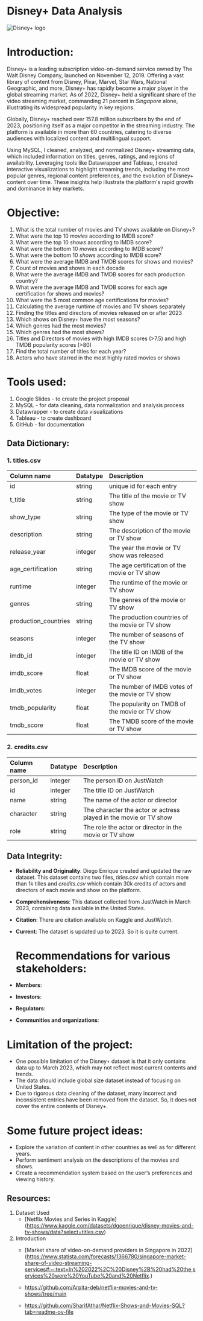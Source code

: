 # Disney+ Data Analysis
![Disney+ logo](https://i.pcmag.com/imagery/reviews/06d8Po5VgMWjpiRU0RpZoul-18.fit_scale.size_1028x578.v1711637649.jpg)

# Introduction:
Disney+ is a leading subscription video-on-demand service owned by The Walt Disney Company, launched on November 12, 2019. Offering a vast library of content from Disney, Pixar, Marvel, Star Wars, National Geographic, and more, Disney+ has rapidly become a major player in the global streaming market. As of 2022, Disney+ held a significant share of the video streaming market, commanding 21 percent in *Singapore* alone, illustrating its widespread popularity in key regions.

Globally, Disney+ reached over 157.8 million subscribers by the end of 2023, positioning itself as a major competitor in the streaming industry. The platform is available in more than 60 countries, catering to diverse audiences with localized content and multilingual support.

Using MySQL, I cleaned, analyzed, and normalized Disney+ streaming data, which included information on titles, genres, ratings, and regions of availability. Leveraging tools like Datawrapper and Tableau, I created interactive visualizations to highlight streaming trends, including the most popular genres, regional content preferences, and the evolution of Disney+ content over time. These insights help illustrate the platform's rapid growth and dominance in key markets.

# Objective:

1. What is the total number of movies and TV shows available on Disney+?
2. What were the top 10 *movies* according to IMDB score?
3. What were the top 10 *shows* according to IMDB score?
4. What were the bottom 10 *movies* according to IMDB score?
5. What were the bottom 10 *shows* according to IMDB score?
6. What were the average IMDB and TMDB scores for shows and movies?
7. Count of movies and shows in each decade
8. What were the average IMDB and TMDB scores for each production country?
9. What were the average IMDB and TMDB scores for each age certification for shows and movies?
10. What were the 5 most common age certifications for movies?
11. Calculating the average runtime of movies and TV shows separately
12. Finding the titles and  directors of movies released on or after 2023
13. Which shows on Disney+ have the most seasons?
14. Which genres had the most movies?
15. Which genres had the most shows?
16. Titles and Directors of movies with high IMDB scores (>7.5) and high TMDB popularity scores (>80)
17. Find the total number of titles for each year?
18. Actors who have starred in the most highly rated movies or shows
    

 # Tools used:

1. Google Slides - to create the project proposal
2. MySQL - for data cleaning, data normalization and analysis process
3. Datawrapper - to create data visualizations
4. Tableau - to create dashboard
5. GitHub - for documentation

## Data Dictionary:

### 1. titles.csv
| Column name | Datatype | Description |
| :--- | :---  | :--- |
| id | string  | unique id for each entry |
| t_title | string |  The title of the movie or TV show |
| show_type | string | 	The type of the movie or TV show |
| description | string |  The description of the movie or TV show |
| release_year | integer |  The year the movie or TV show was released |
| age_certification	| string |  The age certification of the movie or TV show |
| runtime | integer | 	The runtime of the movie or TV show |
| genres | string |  The genres of the movie or TV show |
| production_countries | string |  The production countries of the movie or TV show |
| seasons	| integer | The number of seasons of the TV show |
| imdb_id | integer |  The title ID on IMDB of the movie or TV show |
| imdb_score | float |  The IMDB score of the movie or TV show |
| imdb_votes | integer |  The number of IMDB votes of the movie or TV show |
| tmdb_popularity | float |  The popularity on TMDB of the movie or TV show |
| tmdb_score | float |  The TMDB score of the movie or TV show |


### 2. credits.csv

| Column name | Datatype |  Description |
| :--- | :--- |  :--- |
| person_id | integer |  The person ID on JustWatch |
| id | integer |  The title ID on JustWatch|
| name | string |  The name of the actor or director |
|character | string | The character the actor or actress played in the movie or TV show |
| role | string |  The role the actor or director in the movie or TV show |

## Data Integrity:

* **Reliability and Originality**:
  Diego Enrique created and updated the raw dataset. This dataset contains two files, *titles.csv* which contain more than 1k tilles and *credits.csv* which contain 30k credits of actors and directors of each movie and show on the platform.

* **Comprehensiveness**:
  This dataset collected from JustWatch in March 2023, containing data available in the United States. 

* **Citation**:
  There are citation available on Kaggle and JustWatch.

* **Current**:
  The dataset is updated up to 2023. So it is quite current.

  # Recommendations for various stakeholders:

* **Members**: 

* **Investors**: 

* **Regulators**: 

* **Communities and organizations**: 

# Limitation of the project:

* One possible limitation of the Disney+ dataset is that it only contains data up to March 2023, which may not reflect most current contents and trends.
* The data should include global size dataset instead of focusing on United States.
* Due to rigorous data cleaning of the dataset, many incorrect and inconsistent entries have been removed from the dataset. So, it does not cover the entire contents of Disney+.

# Some future project ideas:

* Explore the variation of content in other countries as well as for different years.
* Perform sentiment analysis on the descriptions of the movies and shows.
* Create a recommendation system based on the user’s preferences and viewing history.

## Resources:

1. Dataset Used
   * [Netflix Movies and Series in Kaggle] (https://www.kaggle.com/datasets/dgoenrique/disney-movies-and-tv-shows/data?select=titles.csv)
2. Introduction
   * [Market share of video-on-demand providers in Singapore in 2022] (https://www.statista.com/forecasts/1366780/singapore-market-share-of-video-streaming-services#:~:text=In%202022%2C%20Disney%2B%20had%20the,services%20were%20YouTube%20and%20Netflix.)
  
   * https://github.com/Arpita-deb/netflix-movies-and-tv-shows/tree/main
   * https://github.com/SharifAthar/Netflix-Shows-and-Movies-SQL?tab=readme-ov-file

